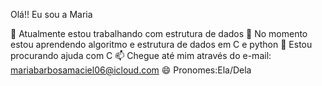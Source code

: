 Olá!! Eu sou a Maria

🔭 Atualmente estou trabalhando com estrutura de dados
🌱 No momento estou aprendendo algoritmo e estrutura de dados em C e python
🤔 Estou procurando ajuda com C 
📫 Chegue até mim através do e-mail: mariabarbosamaciel06@icloud.com
😄 Pronomes:Ela/Dela
